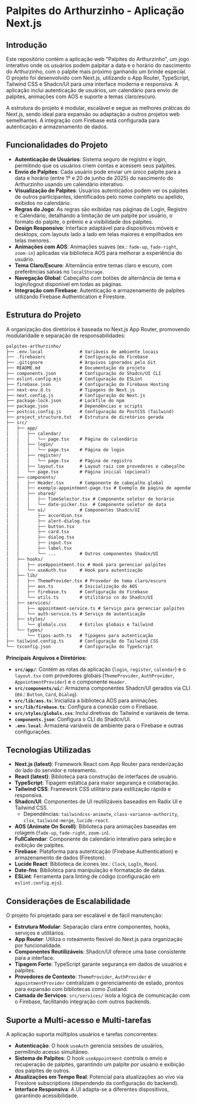 # Palpites do Arthurzinho - Aplicação Next.js

## Introdução

Este repositório contém a aplicação web "Palpites do Arthurzinho", um jogo interativo onde os usuários podem palpitar a data e o horário do nascimento do Arthurzinho, com o palpite mais próximo ganhando um brinde especial. O projeto foi desenvolvido com Next.js, utilizando o App Router, TypeScript, Tailwind CSS e Shadcn/UI para uma interface moderna e responsiva. A aplicação inclui autenticação de usuários, um calendário para envio de palpites, animações com AOS e suporte a temas claro/escuro.

A estrutura do projeto é modular, escalável e segue as melhores práticas do Next.js, sendo ideal para expansão ou adaptação a outros projetos web semelhantes. A integração com Firebase está configurada para autenticação e armazenamento de dados.

## Funcionalidades do Projeto

- **Autenticação de Usuários**: Sistema seguro de registro e login, permitindo que os usuários criem contas e acessem seus palpites.
- **Envio de Palpites**: Cada usuário pode enviar um único palpite para a data e horário (entre 1º e 20 de junho de 2025) do nascimento do Arthurzinho usando um calendário interativo.
- **Visualização de Palpites**: Usuários autenticados podem ver os palpites de outros participantes, identificados pelo nome completo ou apelido, exibidos no calendário.
- **Regras do Jogo**: As regras são exibidas nas páginas de Login, Registro e Calendário, detalhando a limitação de um palpite por usuário, o formato do palpite, o prêmio e a visibilidade dos palpites.
- **Design Responsivo**: Interface adaptável para dispositivos móveis e desktops, com layouts lado a lado em telas maiores e empilhados em telas menores.
- **Animações com AOS**: Animações suaves (ex.: `fade-up`, `fade-right`, `zoom-in`) aplicadas via biblioteca AOS para melhorar a experiência do usuário.
- **Tema Claro/Escuro**: Alternância entre temas claro e escuro, com preferências salvas no `localStorage`.
- **Navegação Global**: Cabeçalho com botões de alternância de tema e login/logout disponível em todas as páginas.
- **Integração com Firebase**: Autenticação e armazenamento de palpites utilizando Firebase Authentication e Firestore.

## Estrutura do Projeto

A organização dos diretórios é baseada no Next.js App Router, promovendo modularidade e separação de responsabilidades:
```txt
palpites-arthurzinho/
├── .env.local              # Variáveis de ambiente locais
├── .firebaserc             # Configuração do Firebase
├── .gitignore              # Arquivos ignorados pelo Git
├── README.md               # Documentação do projeto
├── components.json         # Configuração do Shadcn/UI CLI
├── eslint.config.mjs       # Configuração do ESLint
├── firebase.json           # Configuração do Firebase Hosting
├── next-env.d.ts           # Tipagens do Next.js
├── next.config.js          # Configuração do Next.js
├── package-lock.json       # Lockfile do npm
├── package.json            # Dependências e scripts
├── postcss.config.js       # Configuração do PostCSS (Tailwind)
├── project_structure.txt   # Estrutura de diretórios gerada
├── src/
│   ├── app/
│   │   ├── calendar/
│   │   │   └── page.tsx    # Página do calendário
│   │   ├── login/
│   │   │   └── page.tsx    # Página de login
│   │   ├── register/
│   │   │   └── page.tsx    # Página de registro
│   │   ├── layout.tsx      # Layout raiz com provedores e cabeçalho
│   │   └── page.tsx        # Página inicial (opcional)
│   ├── components/
│   │   ├── Header.tsx      # Componente de cabeçalho global
│   │   ├── exemplo-appointment-page.tsx # Exemplo de página de agendamento
│   │   ├── shared/
│   │   │   ├── TimeSelector.tsx # Componente seletor de horário
│   │   │   └── date-picker.tsx  # Componente seletor de data
│   │   └── ui/             # Componentes Shadcn/UI
│   │       ├── accordion.tsx
│   │       ├── alert-dialog.tsx
│   │       ├── button.tsx
│   │       ├── card.tsx
│   │       ├── dialog.tsx
│   │       ├── input.tsx
│   │       ├── label.tsx
│   │       └── ...         # Outros componentes Shadcn/UI
│   ├── hooks/
│   │   ├── useAppointment.tsx # Hook para gerenciar palpites
│   │   └── useAuth.tsx     # Hook para autenticação
│   ├── lib/
│   │   ├── ThemeProvider.tsx # Provedor de tema claro/escuro
│   │   ├── aos.ts          # Inicialização do AOS
│   │   ├── firebase.ts     # Configuração do Firebase
│   │   └── utils.ts        # Utilitário cn do Shadcn/UI
│   ├── services/
│   │   ├── appointment-service.ts # Serviço para gerenciar palpites
│   │   └── auth-service.ts # Serviço de autenticação
│   ├── styles/
│   │   └── globals.css     # Estilos globais e Tailwind
│   └── types/
│       └── tipos-auth.ts   # Tipagens para autenticação
├── tailwind.config.ts      # Configuração do Tailwind CSS
└── tsconfig.json           # Configuração do TypeScript
```


**Principais Arquivos e Diretórios:**
- **`src/app/`**: Contém as rotas da aplicação (`login`, `register`, `calendar`) e o `layout.tsx` com provedores globais (`ThemeProvider`, `AuthProvider`, `AppointmentProvider`) e o componente `Header`.
- **`src/components/ui/`**: Armazena componentes Shadcn/UI gerados via CLI (ex.: `Button`, `Card`, `Dialog`).
- **`src/lib/aos.ts`**: Inicializa a biblioteca AOS para animações.
- **`src/lib/firebase.ts`**: Configura a conexão com o Firebase.
- **`src/styles/globals.css`**: Inclui diretivas do Tailwind e variáveis de tema.
- **`components.json`**: Configura o CLI do Shadcn/UI.
- **`.env.local`**: Armazena variáveis de ambiente para o Firebase e outras configurações.

## Tecnologias Utilizadas

- **Next.js (latest)**: Framework React com App Router para renderização do lado do servidor e roteamento.
- **React (latest)**: Biblioteca para construção de interfaces de usuário.
- **TypeScript**: Tipagem estática para maior segurança e colaboração.
- **Tailwind CSS**: Framework CSS utilitário para estilização rápida e responsiva.
- **Shadcn/UI**: Componentes de UI reutilizáveis baseados em Radix UI e Tailwind CSS.
  - Dependências: `tailwindcss-animate`, `class-variance-authority`, `clsx`, `tailwind-merge`, `lucide-react`.
- **AOS (Animate On Scroll)**: Biblioteca para animações baseadas em rolagem (`fade-up`, `fade-right`, `zoom-in`).
- **FullCalendar**: Componente de calendário interativo para seleção e exibição de palpites.
- **Firebase**: Plataforma para autenticação (Firebase Authentication) e armazenamento de dados (Firestore).
- **Lucide React**: Biblioteca de ícones (ex.: `Clock`, `LogIn`, `Moon`).
- **Date-fns**: Biblioteca para manipulação e formatação de datas.
- **ESLint**: Ferramenta para linting de código (configuração em `eslint.config.mjs`).

## Considerações de Escalabilidade

O projeto foi projetado para ser escalável e de fácil manutenção:
- **Estrutura Modular**: Separação clara entre componentes, hooks, serviços e utilitários.
- **App Router**: Utiliza o roteamento flexível do Next.js para organização por funcionalidade.
- **Componentes Reutilizáveis**: Shadcn/UI oferece uma base consistente para a interface.
- **Tipagem Forte**: TypeScript garante segurança em dados de usuários e palpites.
- **Provedores de Contexto**: `ThemeProvider`, `AuthProvider` e `AppointmentProvider` centralizam o gerenciamento de estado, prontos para expansão com bibliotecas como Zustand.
- **Camada de Serviços**: `src/services/` isola a lógica de comunicação com o Firebase, facilitando integração com outros backends.

## Suporte a Multi-acesso e Multi-tarefas

A aplicação suporta múltiplos usuários e tarefas concorrentes:
- **Autenticação**: O hook `useAuth` gerencia sessões de usuários, permitindo acesso simultâneo.
- **Sistema de Palpites**: O hook `useAppointment` controla o envio e recuperação de palpites, garantindo um palpite por usuário e exibição dos palpites de outros.
- **Atualizações em Tempo Real**: Potencial para atualizações ao vivo via Firestore subscriptions (dependendo da configuração do backend).
- **Interface Responsiva**: A UI adapta-se a diferentes dispositivos, garantindo acessibilidade.

